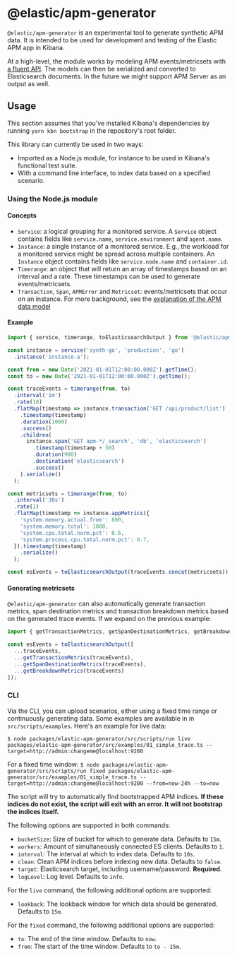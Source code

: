 # @elastic/apm-generator

`@elastic/apm-generator` is an experimental tool to generate synthetic APM data. It is intended to be used for development and testing of the Elastic APM app in Kibana. 

At a high-level, the module works by modeling APM events/metricsets with [a fluent API](https://en.wikipedia.org/wiki/Fluent_interface). The models can then be serialized and converted to Elasticsearch documents. In the future we might support APM Server as an output as well.

## Usage

This section assumes that you've installed Kibana's dependencies by running `yarn kbn bootstrap` in the repository's root folder.

This library can currently be used in two ways:

- Imported as a Node.js module, for instance to be used in Kibana's functional test suite.
- With a command line interface, to index data based on a specified scenario.

### Using the Node.js module

#### Concepts

- `Service`: a logical grouping for a monitored service. A `Service` object contains fields like `service.name`, `service.environment` and `agent.name`.
- `Instance`: a single instance of a monitored service. E.g., the workload for a monitored service might be spread across multiple containers. An `Instance` object contains fields like `service.node.name` and `container.id`.
- `Timerange`: an object that will return an array of timestamps based on an interval and a rate. These timestamps can be used to generate events/metricsets.
- `Transaction`, `Span`, `APMError` and `Metricset`: events/metricsets that occur on an instance. For more background, see the [explanation of the APM data model](https://www.elastic.co/guide/en/apm/get-started/7.15/apm-data-model.html)


#### Example

```ts
import { service, timerange, toElasticsearchOutput } from '@elastic/apm-generator';

const instance = service('synth-go', 'production', 'go')
  .instance('instance-a');

const from = new Date('2021-01-01T12:00:00.000Z').getTime();
const to = new Date('2021-01-01T12:00:00.000Z').getTime();

const traceEvents = timerange(from, to)
  .interval('1m')
  .rate(10)
  .flatMap(timestamp => instance.transaction('GET /api/product/list')
    .timestamp(timestamp)
    .duration(1000)
    .success()
    .children(
      instance.span('GET apm-*/_search', 'db', 'elasticsearch')
        .timestamp(timestamp + 50)
        .duration(900)
        .destination('elasticsearch')
        .success()
    ).serialize()
  );

const metricsets = timerange(from, to)
  .interval('30s')
  .rate(1)
  .flatMap(timestamp => instance.appMetrics({
    'system.memory.actual.free': 800,
    'system.memory.total': 1000,
    'system.cpu.total.norm.pct': 0.6,
    'system.process.cpu.total.norm.pct': 0.7,
  }).timestamp(timestamp)
    .serialize()
  );

const esEvents = toElasticsearchOutput(traceEvents.concat(metricsets));
```

#### Generating metricsets

`@elastic/apm-generator` can also automatically generate transaction metrics, span destination metrics and transaction breakdown metrics based on the generated trace events. If we expand on the previous example:

```ts
import { getTransactionMetrics, getSpanDestinationMetrics, getBreakdownMetrics } from '@elastic/apm-generator';

const esEvents = toElasticsearchOutput([
  ...traceEvents,
  ...getTransactionMetrics(traceEvents),
  ...getSpanDestinationMetrics(traceEvents),
  ...getBreakdownMetrics(traceEvents)
]);
```

### CLI

Via the CLI, you can upload scenarios, either using a fixed time range or continuously generating data. Some examples are available in in `src/scripts/examples`. Here's an example for live data:

`$ node packages/elastic-apm-generator/src/scripts/run live packages/elastic-apm-generator/src/examples/01_simple_trace.ts --target=http://admin:changeme@localhost:9200`

For a fixed time window:
`$ node packages/elastic-apm-generator/src/scripts/run fixed packages/elastic-apm-generator/src/examples/01_simple_trace.ts --target=http://admin:changeme@localhost:9200 --from=now-24h --to=now`

The script will try to automatically find bootstrapped APM indices. __If these indices do not exist, the script will exit with an error. It will not bootstrap the indices itself.__

The following options are supported in both commands:
- `bucketSize`: Size of bucket for which to generate data. Defaults to `15m`.
- `workers`: Amount of simultaneously connected ES clients. Defaults to `1`.
- `interval`: The interval at which to index data. Defaults to `10s`.
- `clean`: Clean APM indices before indexing new data. Defaults to `false`.
- `target`: Elasticsearch target, including username/password. __Required__.
- `logLevel`: Log level. Defaults to `info`.

For the `live` command, the following additional options are supported:
- `lookback`: The lookback window for which data should be generated. Defaults to `15m`.

For the `fixed` command, the following additional options are supported:

- `to`: The end of the time window. Defaults to `now`.
- `from`: The start of the time window. Defaults to `to - 15m`.


